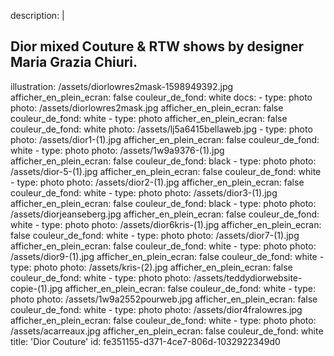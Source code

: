 description: |
  <h2>Dior mixed Couture & RTW shows by designer Maria Grazia Chiuri.
  </h2>
illustration: /assets/diorlowres2mask-1598949392.jpg
afficher_en_plein_ecran: false
couleur_de_fond: white
docs:
  -
    type: photo
    photo: /assets/diorlowres2mask.jpg
    afficher_en_plein_ecran: false
    couleur_de_fond: white
  -
    type: photo
    afficher_en_plein_ecran: false
    couleur_de_fond: white
    photo: /assets/lj5a6415bellaweb.jpg
  -
    type: photo
    photo: /assets/dior1-(1).jpg
    afficher_en_plein_ecran: false
    couleur_de_fond: white
  -
    type: photo
    photo: /assets/1w9a9376-(1).jpg
    afficher_en_plein_ecran: false
    couleur_de_fond: black
  -
    type: photo
    photo: /assets/dior-5-(1).jpg
    afficher_en_plein_ecran: false
    couleur_de_fond: white
  -
    type: photo
    photo: /assets/dior2-(1).jpg
    afficher_en_plein_ecran: false
    couleur_de_fond: white
  -
    type: photo
    photo: /assets/dior3-(1).jpg
    afficher_en_plein_ecran: false
    couleur_de_fond: black
  -
    type: photo
    photo: /assets/diorjeanseberg.jpg
    afficher_en_plein_ecran: false
    couleur_de_fond: white
  -
    type: photo
    photo: /assets/dior6kris-(1).jpg
    afficher_en_plein_ecran: false
    couleur_de_fond: white
  -
    type: photo
    photo: /assets/dior7-(1).jpg
    afficher_en_plein_ecran: false
    couleur_de_fond: white
  -
    type: photo
    photo: /assets/dior9-(1).jpg
    afficher_en_plein_ecran: false
    couleur_de_fond: white
  -
    type: photo
    photo: /assets/kris-(2).jpg
    afficher_en_plein_ecran: false
    couleur_de_fond: white
  -
    type: photo
    photo: /assets/teddydiorwebsite-copie-(1).jpg
    afficher_en_plein_ecran: false
    couleur_de_fond: white
  -
    type: photo
    photo: /assets/1w9a2552pourweb.jpg
    afficher_en_plein_ecran: false
    couleur_de_fond: white
  -
    type: photo
    photo: /assets/dior4fralowres.jpg
    afficher_en_plein_ecran: false
    couleur_de_fond: white
  -
    type: photo
    photo: /assets/acarreaux.jpg
    afficher_en_plein_ecran: false
    couleur_de_fond: white
title: 'Dior Couture'
id: fe351155-d371-4ce7-806d-1032922349d0

